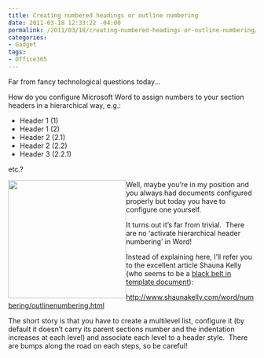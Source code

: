 ```yaml
---
title: Creating numbered headings or outline numbering
date: 2011-03-18 12:33:22 -04:00
permalink: /2011/03/18/creating-numbered-headings-or-outline-numbering/
categories:
- Gadget
tags:
- Office365
---
```

<p>Far from fancy technological questions today…</p>  <p>How do you configure Microsoft Word to assign numbers to your section headers in a hierarchical way, e.g.:</p>  <ul>   <li>Header 1 (1)</li>    <li>Header 1 (2)</li>    <li>Header 2 (2.1)</li>    <li>Header 2 (2.2)</li>    <li>Header 3 (2.2.1)</li> </ul>  <p>etc.?</p>  <p><img style="display:inline;margin-left:0;margin-right:0;" align="left" src="http://www.getproductbestprice.com/images_products/Microsoft_Word_2010_for_sale.jpg" width="240" height="240" /></p>  <p>Well, maybe you’re in my position and you always had documents configured properly but today you have to configure one yourself.</p>  <p>It turns out it’s far from trivial.&#160; There are no ‘activate hierarchical header numbering’ in Word!</p>  <p>Instead of explaining here, I’ll refer you to the excellent article Shauna Kelly (who seems to be a <a href="https://mvp.support.microsoft.com/profile/Shauna.Kelly">black belt in template document</a>):</p>  <p><a title="http://www.shaunakelly.com/word/numbering/outlinenumbering.html" href="http://www.shaunakelly.com/word/numbering/outlinenumbering.html">http://www.shaunakelly.com/word/numbering/outlinenumbering.html</a></p>  <p>The short story is that you have to create a multilevel list, configure it (by default it doesn’t carry its parent sections number and the indentation increases at each level) and associate each level to a header style.&#160; There are bumps along the road on each steps, so be careful!</p>